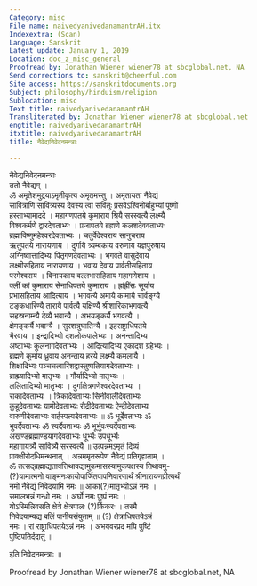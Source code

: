 ```yaml
---
Category: misc
File name: naivedyanivedanamantrAH.itx
Indexextra: (Scan)
Language: Sanskrit
Latest update: January 1, 2019
Location: doc_z_misc_general
Proofread by: Jonathan Wiener wiener78 at sbcglobal.net, NA
Send corrections to: sanskrit@cheerful.com
Site access: https://sanskritdocuments.org
Subject: philosophy/hinduism/religion
Sublocation: misc
Text title: naivedyanivedanamantrAH
Transliterated by: Jonathan Wiener wiener78 at sbcglobal.net
engtitle: naivedyanivedanamantrAH
itxtitle: naivedyanivedanamantrAH
title: नैवेद्यनिवेदनमन्त्राः

---
```

  
 नैवेद्यनिवेदनमन्त्राः   
ततो नैवेद्यम् ।  
ॐ अमृतेशमुद्रयाऽमृतीकृत्य अमृतमस्तु । अमृतायता नैवेद्यं  
सावित्राणि सावित्र्यस्य देवस्य त्वा सवितुः प्रसवेऽश्विनोर्बाहुभ्यां पूष्णो  
हस्ताभ्यामाददे । महागणपतये कुमाराय श्रियै सरस्वत्यै लक्ष्म्यै  
विश्वकर्मणे द्वारदेवताभ्यः । प्रजापतये ब्रह्मणे कलशदेववताभ्यः  
ब्रह्माविष्णुमहेश्वरदेवताभ्यः । चतुर्वेदेश्वराय सानुचराय  
ऋतुपतये नारायणाय । दुर्गायै त्र्यम्बकाय वरुणाय यज्ञपुरुषाय  
अग्निष्वात्तादिभ्यः पितृगणदेवताभ्यः । भगवते वासुदेवाय  
लक्ष्मीसहिताय नारायणाय । भवाय देवाय पार्वतीसहिताय  
परमेश्वराय । विनायकाय वल्लभासहिताय महागणेशाय ।  
क्लीं कां कुमाराय सेनाधिपतये कुमाराय । ह्रांह्रींसः सूर्याय  
प्रभासहिताय आदित्याय । भगवत्यै अमायै कामायै चार्वङ्ग्यै  
टङ्कधारिण्यै तारायै पार्वत्यै यक्षिण्यै श्रीशारिकाभगवत्यै  
सहस्रनाम्न्यै देव्यै भवान्यै । अभयङ्कर्यै भगवत्यै ।  
क्षेमङ्कर्यै भवान्यै । सुरशत्रुघातिन्यै । इहराष्ट्राधिपतये  
भैरवाय । इन्द्रादिभ्यो दशलोकपालेभ्यः । अनन्तादिभ्य  
अष्टाभ्यः कुलनागदेवताभ्यः । आदित्यादिभ्य एकादश ग्रहेभ्यः ।  
ब्रह्मणे कूर्माय ध्रुवाय अनन्ताय हरये लक्ष्म्यै कमलायै ।  
शिक्षादिभ्यः पञ्चचत्वारिंशद्वास्तुष्पतियागदेवताभ्यः ।  
ब्राह्म्यादिभ्यो मातृभ्यः । गौर्यादिभ्यो मातृभ्यः ।  
ललितादिभ्यो मातृभ्यः । दुर्गाक्षेत्रगणेश्वरदेवताभ्यः ।  
राकादेवताभ्यः । त्रिकादेवताभ्यः सिनीवालीदेवताभ्यः  
कुहूदेवताभ्यः यामीदेवताभ्यः रौद्रीदेवताभ्यः ऐन्द्रीदेवताभ्यः  
वारुणीदेवताभ्यः बार्हस्पत्यदेवताभ्यः ॥ ॐ भूर्देवताभ्यः ॐ  
भुवर्देवताभ्यः ॐ स्वर्देवताभ्यः ॐ भूर्भुवःस्वर्देवताभ्यः  
अखण्डब्रह्माण्डयागदेवताभ्यः धूर्भ्यः उपधूर्भ्यः  
महागायत्र्यै सावित्र्यै सरस्वत्यै ॥ उत्पन्नमऽमृतं दिव्यं  
प्राक्क्षीरोदधिमन्थनात् । अन्नममृतरूपेण नैवेद्यं प्रतिगृह्यताम् ।  
ॐ तत्सद्ब्रह्माद्यतावत्तिथावद्यामुकमासस्यामुकपक्षस्य तिथावमु-  
(?)यामात्मनो वाङ्मनःकायोपार्जितपापनिवारणार्थं श्रीनारायणप्रीत्यर्थं  
नमो नैवेद्यं निवेदयामि नमः ॥ आका(?)मातृभ्योऽन्नं नमः ।  
समालभन्नं गन्धो नमः । अर्घो नमः पुष्पं नमः ।  
योऽस्मिन्निवसति क्षेत्रे क्षेत्रपालः (?)र्किकरः । तस्मै  
निवेदयाम्यद्य बलिं पानीयसंयुताम् ॥ (?) क्षेत्राधिपतयेऽन्नं  
नमः । रां राष्ट्राधिपतयेऽन्नं नमः । अभयवरप्रद मयि पुष्टिं  
पुष्टिपतिर्ददातु ॥  
  
इति निवेदनमन्त्राः ॥  
  
  
Proofread by Jonathan Wiener wiener78 at sbcglobal.net, NA  
  
